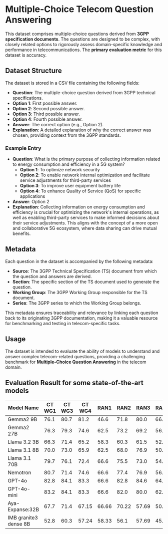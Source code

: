 # Multiple-Choice Telecom Question Answering

This dataset comprises multiple-choice questions derived from **3GPP specification documents**. The questions are designed to be complex, with closely related options to rigorously assess domain-specific knowledge and performance in telecommunications. The **primary evaluation metric** for this dataset is accuracy.

## Dataset Structure

The dataset is stored in a CSV file containing the following fields:
- **Question**: The multiple-choice question derived from 3GPP technical specifications.
- **Option 1**: First possible answer.
- **Option 2**: Second possible answer.
- **Option 3**: Third possible answer.
- **Option 4**: Fourth possible answer.
- **Answer**: The correct option (e.g., Option 2).
- **Explanation**: A detailed explanation of why the correct answer was chosen, providing context from the 3GPP standards.

### Example Entry

- **Question**: What is the primary purpose of collecting information related to energy consumption and efficiency in a 5G system?
  - **Option 1**: To optimize network security
  - **Option 2**: To enable network internal optimization and facilitate service adjustments for third-party services
  - **Option 3**: To improve user equipment battery life
  - **Option 4**: To enhance Quality of Service (QoS) for specific applications
- **Answer**: Option 2
- **Explanation**: Collecting information on energy consumption and efficiency is crucial for optimizing the network's internal operations, as well as enabling third-party services to make informed decisions about their service adjustments. This aligns with the concept of a more open and collaborative 5G ecosystem, where data sharing can drive mutual benefits.

## Metadata

Each question in the dataset is accompanied by the following metadata:
- **Source**: The 3GPP Technical Specification (TS) document from which the question and answers are derived.
- **Section**: The specific section of the TS document used to generate the question.
- **Working Group**: The 3GPP Working Group responsible for the TS document.
- **Series**: The 3GPP series to which the Working Group belongs.

This metadata ensures traceability and relevance by linking each question back to its originating 3GPP documentation, making it a valuable resource for benchmarking and testing in telecom-specific tasks.

## Usage

The dataset is intended to evaluate the ability of models to understand and answer complex telecom-related questions, providing a challenging benchmark for **Multiple-Choice Question Answering** in the telecom domain.


## Evaluation Result for some state-of-the-art models

| Model Name | CT WG1 | CT WG3 | CT WG4 | RAN1 | RAN2 | RAN3 | RAN4 | SA WG1 | SA WG2 | SA WG3 | SA WG5 | Overall Accuracy |
|------------|--------|--------|--------|-------|-------|-------|-------|---------|---------|---------|---------|-----------------|
| Gemma2 9B | 76.1 | 80.7 | 81.2 | 46.6 | 71.8 | 80.0 | 66.6 | 82.5 | 82.7 | 73.3 | 81.2 | 77.49 |
| Gemma2 27B | 76.3 | 79.3 | 74.6 | 62.5 | 73.2 | 69.2 | 56.6 | 78.6 | 83.6 | 75.6 | 80.0 | 77.39 |
| Llama 3.2 3B | 66.3 | 71.4 | 65.2 | 58.3 | 60.3 | 61.5 | 52.8 | 76.6 | 79.1 | 59.7 | 67.5 | 68.58 |
| Llama 3.1 8B | 70.0 | 73.0 | 65.9 | 62.5 | 68.0 | 76.9 | 50.9 | 77.2 | 81.8 | 61.8 | 70.0 | 71.91 |
| Llama 3.1 70B | 79.7 | 76.1 | 72.4 | 66.6 | 75.5 | 73.0 | 54.7 | 83.4 | 84.5 | 75.1 | 82.5 | 78.89 |
| Nemotron | 80.7 | 71.4 | 74.6 | 66.6 | 77.4 | 76.9 | 56.6 | 84.4 | 86.9 | 79.3 | 84.1 | 80.69 |
| GPT-4o | 82.8 | 84.1 | 83.3 | 66.6 | 82.8 | 84.6 | 64.1 | 86.4 | 88.7 | 82.5 | 85.0 | 84.14 |
| GPT-4o-mini | 83.2 | 84.1 | 83.3 | 66.6 | 82.0 | 80.0 | 62.2 | 86.4 | 88.9 | 82.0 | 85.8 | 84.09 |
| Aya-Expanse:32B | 67.7 | 71.4 | 67.15 | 66.66 | 70.22 | 57.69 | 50.04 | 79.61 | 81.58 | 66.66 | 75.0 | 72.27 |
| IMB granite3 dense 8B | 52.8 | 60.3 | 57.24 | 58.33 | 56.1 | 57.69 | 45.28 | 69.9 | 65.0 | 53.43 | 68.33 | 58.91 |
